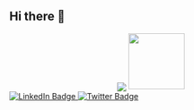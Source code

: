 ## Hi there 👋

<!--
**Firdavs222/Firdavs222** is a ✨ _special_ ✨ repository because its `README.md` (this file) appears on your GitHub profile.

Here are some ideas to get you started:

- 🔭 I’m currently working on ...
- 🌱 I’m currently learning ...
- 👯 I’m looking to collaborate on ...
- 🤔 I’m looking for help with ...
- 💬 Ask me about ...
- 📫 How to reach me: ...
- 😄 Pronouns: ...
- ⚡ Fun fact: ...
-->
<div id="header" align="center">
  <img src="<div id="header" align="center">
  <img src="https://i.giphy.com/media/v1.Y2lkPTc5MGI3NjExcmdidW9wdGw4c3FmbWdtMXB1Z2trcHd2NDdheDZmeng5aDRmMTYwayZlcD12MV9pbnRlcm5hbF9naWZfYnlfaWQmY3Q9cw/fvx95jkua5th3YeThr/giphy.gif" width="100"/>
</div>

<div id="badges">
  <a href="https://www.linkedin.com/in/firdavs-shavqiddinov-581889254">
    <img src="https://img.shields.io/badge/LinkedIn-blue?style=for-the-badge&logo=linkedin&logoColor=white" alt="LinkedIn Badge"/>
  </a>
  <a href="https://www.x.com/@FShavqiddinov">
    <img src="https://img.shields.io/badge/X-white?style=for-the-badge&logo=X&logoColor=black" alt="Twitter Badge"/>
  </a>
</div>
